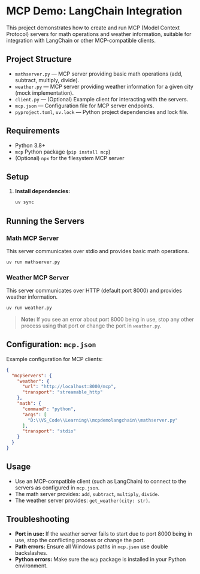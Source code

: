 # MCP Demo: LangChain Integration

This project demonstrates how to create and run MCP (Model Context Protocol) servers for math operations and weather information, suitable for integration with LangChain or other MCP-compatible clients.

## Project Structure

- `mathserver.py` — MCP server providing basic math operations (add, subtract, multiply, divide).
- `weather.py` — MCP server providing weather information for a given city (mock implementation).
- `client.py` — (Optional) Example client for interacting with the servers.
- `mcp.json` — Configuration file for MCP server endpoints.
- `pyproject.toml`, `uv.lock` — Python project dependencies and lock file.

## Requirements

- Python 3.8+
- `mcp` Python package (`pip install mcp`)
- (Optional) `npx` for the filesystem MCP server

## Setup

1. **Install dependencies:**
   ```sh
   uv sync
   ```

## Running the Servers

### Math MCP Server

This server communicates over stdio and provides basic math operations.

```sh
uv run mathserver.py
```

### Weather MCP Server

This server communicates over HTTP (default port 8000) and provides weather information.

```sh
uv run weather.py
```

> **Note:** If you see an error about port 8000 being in use, stop any other process using that port or change the port in `weather.py`.

## Configuration: `mcp.json`

Example configuration for MCP clients:

```json
{
  "mcpServers": {
    "weather": {
      "url": "http://localhost:8000/mcp",
      "transport": "streamable_http"
    },
    "math": {
      "command": "python",
      "args": [
        "D:\\VS_Code\\Learning\\mcpdemolangchain\\mathserver.py"
      ],
      "transport": "stdio"
    }
  }
}
```

## Usage

- Use an MCP-compatible client (such as LangChain) to connect to the servers as configured in `mcp.json`.
- The math server provides: `add`, `subtract`, `multiply`, `divide`.
- The weather server provides: `get_weather(city: str)`.

## Troubleshooting

- **Port in use:** If the weather server fails to start due to port 8000 being in use, stop the conflicting process or change the port.
- **Path errors:** Ensure all Windows paths in `mcp.json` use double backslashes.
- **Python errors:** Make sure the `mcp` package is installed in your Python environment.